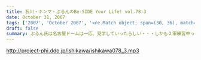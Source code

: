 ```yaml
---
title: 石川・ホンマ・ぶるんのBe-SIDE Your Life! vol.78-3
date: October 31, 2007
tags: ['2007', 'October 2007', '<re.Match object; span=(30, 36), match='vol.78'>']
draft: false
summary: ぶるん氏は名古屋ドームは一応、見学していったらしい・・・しかも２軍練習中って・・・タイミングよければ日本シリーズ行けたのに！と歯がゆい表情を浮かべていました。次回は、石川独行！でビーサイ九州初上陸となります〜。詳しくはお知らせをチェック。九州の猛者たちは来てくれるのかなぁ。NAMAE
---
```


http://project-phi.ddo.jp/ishikawa/ishikawa078_3.mp3
